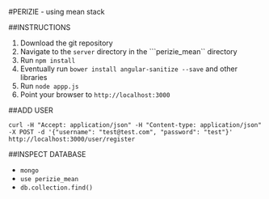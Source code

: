 #PERIZIE - using mean stack

##INSTRUCTIONS
1. Download the git repository
2. Navigate to the ```server``` directory in the ```perizie_mean`` directory
3. Run ```npm install```
4. Eventually run ```bower install angular-sanitize --save``` and other libraries
5. Run ```node appp.js```
6. Point your browser to ```http://localhost:3000```

##ADD USER
~~~~
curl -H "Accept: application/json" -H "Content-type: application/json" -X POST -d '{"username": "test@test.com", "password": "test"}' http://localhost:3000/user/register
~~~~

##INSPECT DATABASE
* `mongo`
* `use perizie_mean`
* `db.collection.find()`
